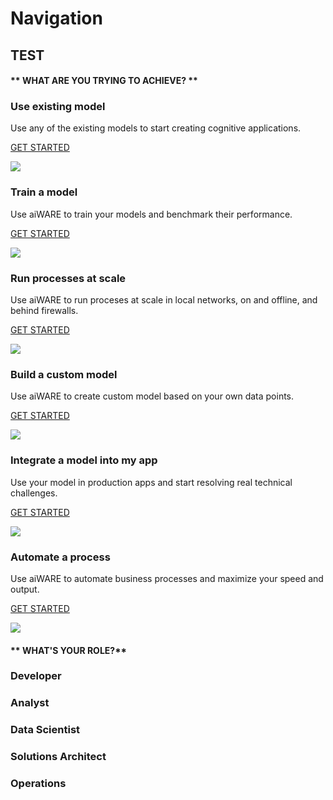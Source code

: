 # Navigation
## TEST
<!-- tabs:start -->

#### ** WHAT ARE YOU TRYING TO ACHIEVE? **

### Use existing model

Use any of the existing models to start creating cognitive applications.

[GET STARTED](/#/quickstart/jobs/?id=working-with-jobs)

![](https://upload.wikimedia.org/wikipedia/commons/e/e9/Jenkins_logo.svg)

### Train a model

Use aiWARE to train your models and benchmark their performance.

[GET STARTED](/#/developer/engines/tutorial/engine-training-tutorial)

![](https://avatars3.githubusercontent.com/u/6934985?s=200&v=4)

### Run processes at scale

Use aiWARE to run proceses at scale in local networks, on and offline,
and behind firewalls.

[GET STARTED](/#/overview/aiware-features)

![](https://avatars3.githubusercontent.com/u/6934985?s=200&v=4)

### Build a custom model

Use aiWARE to create custom model based on your own data points.

[GET STARTED](/#/developer/engines/tutorial/)

![](https://avatars3.githubusercontent.com/u/6934985?s=200&v=4)

### Integrate a model into my app

Use your model in production apps and start resolving real technical
challenges.

[GET STARTED](/#/developer/applications/app-tutorial/)

![](https://avatars3.githubusercontent.com/u/6934985?s=200&v=4)

### Automate a process

Use aiWARE to automate business processes and maximize your speed and
output.

[GET STARTED](/#/automate-studio/)

![](https://avatars3.githubusercontent.com/u/6934985?s=200&v=4)


                              

#### ** WHAT'S YOUR ROLE?**
 ### Developer
 ### Analyst
 ### Data Scientist
 ### Solutions Architect
 ### Operations 

            
              
               

<!-- tabs:end -->

